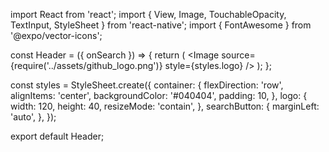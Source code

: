 import React from 'react';
import { View, Image, TouchableOpacity, TextInput, StyleSheet } from 'react-native';
import { FontAwesome } from '@expo/vector-icons';

const Header = ({ onSearch }) => {
  return (
    <View style={styles.container}>
      <Image source={require('../assets/github_logo.png')} style={styles.logo} />
      <TouchableOpacity style={styles.searchButton} onPress={onSearch}>
        <FontAwesome name="search" size={24} color="#040404" />
      </TouchableOpacity>
    </View>
  );
};

const styles = StyleSheet.create({
  container: {
    flexDirection: 'row',
    alignItems: 'center',
    backgroundColor: '#040404',
    padding: 10,
  },
  logo: {
    width: 120,
    height: 40,
    resizeMode: 'contain',
  },
  searchButton: {
    marginLeft: 'auto',
  },
});

export default Header;
